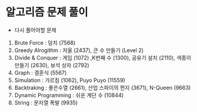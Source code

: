 # 알고리즘 문제 풀이 


- 다시 풀어야할 문제 
   
1. Brute Force : 덩치 (7568)   
2. Greedy Alrogithm : 저울 (2437), 큰 수 만들기 (Level 2)
3. Divide & Conquer : 게임 (1072) ,K번째 수 (1300), 공유기 설치 (2110), 색종이 만들기 (2630), 보석 상자 (2792) 
4. Graph : 결혼식 (5567)   
5. Simulation : 가르침 (1062), Puyo Puyo (11559)
6. Backtraking : 좋은수열 (2661), 산업 스파이의 편지 (3671), N-Queen (9663) 
7. Dynamic Programming : 쉬운 계단 수 (10844)   
8. String : 문자열 폭발 (9935)
